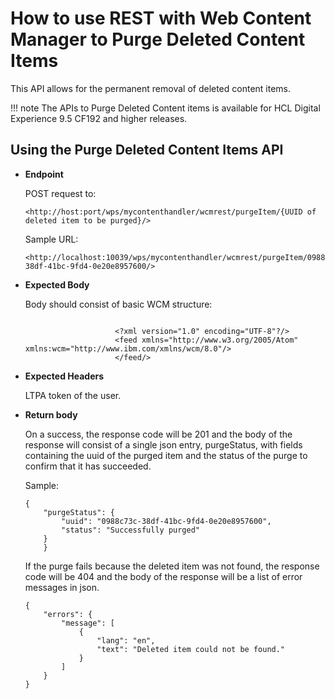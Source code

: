 # How to use REST with Web Content Manager to Purge Deleted Content Items

This API allows for the permanent removal of deleted content items.

!!! note
    The APIs to Purge Deleted Content items is available for HCL Digital Experience 9.5 CF192 and higher releases.

## Using the Purge Deleted Content Items API

-   **Endpoint**

    POST request to:

    ```
    <http://host:port/wps/mycontenthandler/wcmrest/purgeItem/{UUID of deleted item to be purged}/>
    ```

    Sample URL:

    ```
    <http://localhost:10039/wps/mycontenthandler/wcmrest/purgeItem/0988c73c-38df-41bc-9fd4-0e20e8957600/>
    ```

-   **Expected Body**

    Body should consist of basic WCM structure:

    ```
    
                        <?xml version="1.0" encoding="UTF-8"?/>
                        <feed xmlns="http://www.w3.org/2005/Atom" xmlns:wcm="http://www.ibm.com/xmlns/wcm/8.0"/>
                        </feed/>
    ```

-   **Expected Headers**

    LTPA token of the user.

-   **Return body**

    On a success, the response code will be 201 and the body of the response will consist of a single json entry, purgeStatus, with fields containing the uuid of the purged item and the status of the purge to confirm that it has succeeded.

    Sample:

    ```
    {
        "purgeStatus": {
            "uuid": "0988c73c-38df-41bc-9fd4-0e20e8957600",
            "status": "Successfully purged"
        }
        }
    ```

    If the purge fails because the deleted item was not found, the response code will be 404 and the body of the response will be a list of error messages in json.

    ```
    {
        "errors": {
            "message": [
                {
                    "lang": "en",
                    "text": "Deleted item could not be found."
                }
            ]
        }
    }
    ```



